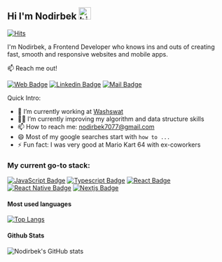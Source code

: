 ## Hi I'm Nodirbek <img src="https://user-images.githubusercontent.com/1303154/88677602-1635ba80-d120-11ea-84d8-d263ba5fc3c0.gif" width="28px" alt="hi">

[![Hits](https://hits.seeyoufarm.com/api/count/incr/badge.svg?url=https%3A%2F%2Fgithub.com%2Foutranker%2Fhit-counter&count_bg=%2379C83D&title_bg=%23555555&icon=&icon_color=%23E7E7E7&title=hits&edge_flat=false)](https://hits.seeyoufarm.com)

I'm Nodirbek, a Frontend Developer who knows ins and outs of creating fast, smooth and responsive websites and mobile apps.

:mailbox: Reach me out!

[![Web Badge](https://img.shields.io/badge/-nodirbek.com-96039e?style=flat&labelColor=96039e&logo=norco&logoColor=white&link=https://nodirbek.com/)](https://nodirbek.com/) 
[![Linkedin Badge](https://img.shields.io/badge/-Nodirbek-0e76a8?style=flat&labelColor=0e76a8&logo=linkedin&logoColor=white)](https://www.linkedin.com/in/nodirbek75/) 
[![Mail Badge](https://img.shields.io/badge/-nodirbek7077@gmail.com-c0392b?style=flat&labelColor=c0392b&logo=gmail&logoColor=white)](mailto:nodirbek7077@gmail.com)


Quick Intro:

- 💼 I’m currently working at [Washswat](https://www.getwashswat.com/?pid=homepage&c=homepage_origin)
- 🧑‍🎓 I’m currently improving my algorithm and data structure skills 
- 📫 How to reach me: nodirbek7077@gmail.com
- 😄 Most of my google searches start with `how to ...`
- ⚡ Fun fact: I was very good at Mario Kart 64 with ex-coworkers

### My current go-to stack:

<!-- TODO: Make technologies links takes you to repositories -->
[![JavaScript Badge](https://img.shields.io/badge/-javaScript-f7df1e?style=for-the-badge&labelColor=black&logo=javascript&logoColor=f7df1e)](#)
[![Typescript Badge](https://img.shields.io/badge/-Typescript-007acc?style=for-the-badge&labelColor=black&logo=typescript&logoColor=007acc)](#) 
[![React Badge](https://img.shields.io/badge/-React-61DBFB?style=for-the-badge&labelColor=black&logo=react&logoColor=61DBFB)](#)
[![React Native Badge](https://img.shields.io/badge/-React_Native-7c00a6?style=for-the-badge&labelColor=black&logo=react&logoColor=7c00a6)](#)
[![Nextjs Badge](https://img.shields.io/badge/-Next.js-990329?style=for-the-badge&labelColor=black&logo=next.js&logoColor=990329)](#)

#### Most used languages
[![Top Langs](https://github-readme-stats.vercel.app/api/top-langs/?username=nodirbek75&layout=compact)](https://github.com/anuraghazra/github-readme-stats)


#### Github Stats
![Nodirbek's GitHub stats](https://github-readme-stats.vercel.app/api?username=Nodirbek75&show_icons=true&theme=synthwave&count_private=true)
